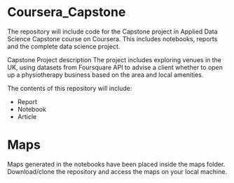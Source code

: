 # Coursera_Capstone
The repository will include code for the Capstone project in Applied Data Science Capstone course on Coursera. This includes notebooks, reports and the complete data science project.

Capstone Project description
The project includes exploring venues in the UK, using datasets from Foursquare API to advise a client whether to open up a physiotherapy business based on the area and local amenities.

The contents of this repository will include:

- Report
- Notebook
- Article

# Maps

Maps generated in the notebooks have been placed inside the maps folder. Download/clone the repository and access the maps on your local machine.
